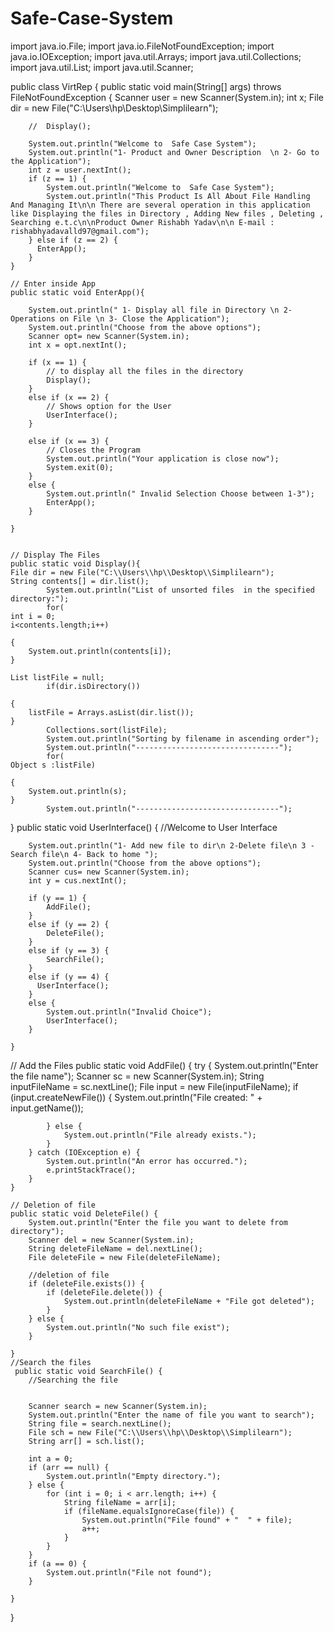 # Safe-Case-System
import java.io.File;
import java.io.FileNotFoundException;
import java.io.IOException;
import java.util.Arrays;
import java.util.Collections;
import java.util.List;
import java.util.Scanner;

public class VirtRep {
    public static void main(String[] args) throws FileNotFoundException {
        Scanner user = new Scanner(System.in);
        int x;
        File dir = new File("C:\\Users\\hp\\Desktop\\Simplilearn");

        //  Display();

        System.out.println("Welcome to  Safe Case System");
        System.out.println("1- Product and Owner Description  \n 2- Go to the Application");
        int z = user.nextInt();
        if (z == 1) {
            System.out.println("Welcome to  Safe Case System");
            System.out.println("This Product Is All About File Handling And Managing It\n\n There are several operation in this application like Displaying the files in Directory , Adding New files , Deleting , Searching e.t.c\n\nProduct Owner Rishabh Yadav\n\n E-mail : rishabhyadavalld97@gmail.com");
        } else if (z == 2) {
          EnterApp();
        }
    }

    // Enter inside App
    public static void EnterApp(){

        System.out.println(" 1- Display all file in Directory \n 2-Operations on File \n 3- Close the Application");
        System.out.println("Choose from the above options");
        Scanner opt= new Scanner(System.in);
        int x = opt.nextInt();

        if (x == 1) {
            // to display all the files in the directory
            Display();
        }
        else if (x == 2) {
            // Shows option for the User
            UserInterface();
        }

        else if (x == 3) {
            // Closes the Program
            System.out.println("Your application is close now");
            System.exit(0);
        }
        else {
            System.out.println(" Invalid Selection Choose between 1-3");
            EnterApp();
        }

    }


    // Display The Files
    public static void Display(){
    File dir = new File("C:\\Users\\hp\\Desktop\\Simplilearn");
    String contents[] = dir.list();
            System.out.println("List of unsorted files  in the specified directory:");
            for(
    int i = 0;
    i<contents.length;i++)

    {
        System.out.println(contents[i]);
    }

    List listFile = null;
            if(dir.isDirectory())

    {
        listFile = Arrays.asList(dir.list());
    }
            Collections.sort(listFile);
            System.out.println("Sorting by filename in ascending order");
            System.out.println("--------------------------------");
            for(
    Object s :listFile)

    {
        System.out.println(s);
    }
            System.out.println("--------------------------------");
}
public static void UserInterface()
    {
        //Welcome to User Interface

        System.out.println("1- Add new file to dir\n 2-Delete file\n 3 - Search file\n 4- Back to home ");
        System.out.println("Choose from the above options");
        Scanner cus= new Scanner(System.in);
        int y = cus.nextInt();

        if (y == 1) {
            AddFile();
        }
        else if (y == 2) {
            DeleteFile();
        }
        else if (y == 3) {
            SearchFile();
        }
        else if (y == 4) {
          UserInterface();
        }
        else {
            System.out.println("Invalid Choice");
            UserInterface();
        }

    }

// Add the Files
        public static void AddFile() {
        try {
            System.out.println("Enter the file name");
            Scanner sc = new Scanner(System.in);
            String inputFileName = sc.nextLine();
            File input = new File(inputFileName);
            if (input.createNewFile()) {
                System.out.println("File created: " + input.getName());

            } else {
                System.out.println("File already exists.");
            }
        } catch (IOException e) {
            System.out.println("An error has occurred.");
            e.printStackTrace();
        }
    }

    // Deletion of file
    public static void DeleteFile() {
        System.out.println("Enter the file you want to delete from directory");
        Scanner del = new Scanner(System.in);
        String deleteFileName = del.nextLine();
        File deleteFile = new File(deleteFileName);

        //deletion of file
        if (deleteFile.exists()) {
            if (deleteFile.delete()) {
                System.out.println(deleteFileName + "File got deleted");
            }
        } else {
            System.out.println("No such file exist");
        }

    }
    //Search the files
     public static void SearchFile() {
        //Searching the file


        Scanner search = new Scanner(System.in);
        System.out.println("Enter the name of file you want to search");
        String file = search.nextLine();
        File sch = new File("C:\\Users\\hp\\Desktop\\Simplilearn");
        String arr[] = sch.list();

        int a = 0;
        if (arr == null) {
            System.out.println("Empty directory.");
        } else {
            for (int i = 0; i < arr.length; i++) {
                String fileName = arr[i];
                if (fileName.equalsIgnoreCase(file)) {
                    System.out.println("File found" + "  " + file);
                    a++;
                }
            }
        }
        if (a == 0) {
            System.out.println("File not found");
        }

    }
}
